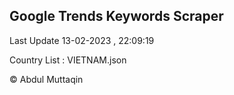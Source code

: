 

## Google Trends Keywords Scraper 
 
Last Update 13-02-2023 , 22:09:19

Country List :
VIETNAM.json



© Abdul Muttaqin 
